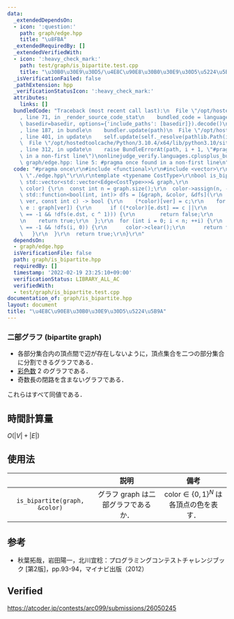 ```yaml
---
data:
  _extendedDependsOn:
  - icon: ':question:'
    path: graph/edge.hpp
    title: "\u8FBA"
  _extendedRequiredBy: []
  _extendedVerifiedWith:
  - icon: ':heavy_check_mark:'
    path: test/graph/is_bipartite.test.cpp
    title: "\u30B0\u30E9\u30D5/\u4E8C\u90E8\u30B0\u30E9\u30D5\u5224\u5B9A"
  _isVerificationFailed: false
  _pathExtension: hpp
  _verificationStatusIcon: ':heavy_check_mark:'
  attributes:
    links: []
  bundledCode: "Traceback (most recent call last):\n  File \"/opt/hostedtoolcache/Python/3.10.4/x64/lib/python3.10/site-packages/onlinejudge_verify/documentation/build.py\"\
    , line 71, in _render_source_code_stat\n    bundled_code = language.bundle(stat.path,\
    \ basedir=basedir, options={'include_paths': [basedir]}).decode()\n  File \"/opt/hostedtoolcache/Python/3.10.4/x64/lib/python3.10/site-packages/onlinejudge_verify/languages/cplusplus.py\"\
    , line 187, in bundle\n    bundler.update(path)\n  File \"/opt/hostedtoolcache/Python/3.10.4/x64/lib/python3.10/site-packages/onlinejudge_verify/languages/cplusplus_bundle.py\"\
    , line 401, in update\n    self.update(self._resolve(pathlib.Path(included), included_from=path))\n\
    \  File \"/opt/hostedtoolcache/Python/3.10.4/x64/lib/python3.10/site-packages/onlinejudge_verify/languages/cplusplus_bundle.py\"\
    , line 312, in update\n    raise BundleErrorAt(path, i + 1, \"#pragma once found\
    \ in a non-first line\")\nonlinejudge_verify.languages.cplusplus_bundle.BundleErrorAt:\
    \ graph/edge.hpp: line 5: #pragma once found in a non-first line\n"
  code: "#pragma once\r\n#include <functional>\r\n#include <vector>\r\n\r\n#include\
    \ \"./edge.hpp\"\r\n\r\ntemplate <typename CostType>\r\nbool is_bipartite(const\
    \ std::vector<std::vector<Edge<CostType>>>& graph,\r\n                  std::vector<int>*\
    \ color) {\r\n  const int n = graph.size();\r\n  color->assign(n, -1);\r\n  const\
    \ std::function<bool(int, int)> dfs = [&graph, &color, &dfs](\r\n      const int\
    \ ver, const int c) -> bool {\r\n    (*color)[ver] = c;\r\n    for (const Edge<CostType>&\
    \ e : graph[ver]) {\r\n      if ((*color)[e.dst] == c ||\r\n          ((*color)[e.dst]\
    \ == -1 && !dfs(e.dst, c ^ 1))) {\r\n        return false;\r\n      }\r\n    }\r\
    \n    return true;\r\n  };\r\n  for (int i = 0; i < n; ++i) {\r\n    if ((*color)[i]\
    \ == -1 && !dfs(i, 0)) {\r\n      color->clear();\r\n      return false;\r\n \
    \   }\r\n  }\r\n  return true;\r\n}\r\n"
  dependsOn:
  - graph/edge.hpp
  isVerificationFile: false
  path: graph/is_bipartite.hpp
  requiredBy: []
  timestamp: '2022-02-19 23:25:10+09:00'
  verificationStatus: LIBRARY_ALL_AC
  verifiedWith:
  - test/graph/is_bipartite.test.cpp
documentation_of: graph/is_bipartite.hpp
layout: document
title: "\u4E8C\u90E8\u30B0\u30E9\u30D5\u5224\u5B9A"
---
```



### 二部グラフ (bipartite graph)

- 各部分集合内の頂点間で辺が存在しないように，頂点集合を二つの部分集合に分割できるグラフである．
- [彩色数](chromatic_number.md) $2$ のグラフである．
- 奇数長の閉路を含まないグラフである．

これらはすべて同値である．


## 時間計算量

$O(\lvert V \rvert + \lvert E \rvert)$


## 使用法

||説明|備考|
|:--:|:--:|:--:|
|`is_bipartite(graph, &color)`|グラフ $\mathrm{graph}$ は二部グラフであるか．|$\mathrm{color} \in {\lbrace 0, 1 \rbrace}^N$ は各頂点の色を表す．|


## 参考

- 秋葉拓哉，岩田陽一，北川宜稔：プログラミングコンテストチャレンジブック \[第2版\]，pp.93-94，マイナビ出版（2012）


## Verified

https://atcoder.jp/contests/arc099/submissions/26050245
